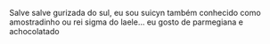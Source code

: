 Salve salve gurizada do sul, eu sou suicyn também conhecido como amostradinho ou rei sigma do laele...
eu gosto de parmegiana e achocolatado
